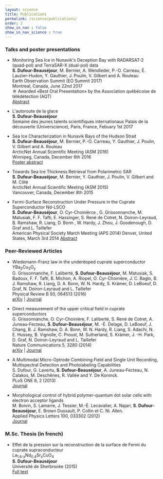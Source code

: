 ```yaml
---
layout: science
title: Publications
permalink: /science/publications/
order: 2
show_in_nav : false
show_in_nav_science : true
---
```

### Talks and poster presentations
* Monitoring Sea Ice in Nunavik's Deception Bay with RADARSAT-2 (quad-pol) and TerraSAR-X (dual-pol) data<br/>
**S. Dufour-Beauséjour**, M. Bernier, A. Wendleder, P.-O. Carreau, É. Lauzier-Hudon, Y. Gauthier, J. Poulin, V. Gilbert and A. Rouleau<br/>
Earth Observation Summit (EO Summit 2017)<br/>
Montreal, Canada, June 22nd 2017<br/>
&#9734; Awarded «Best Oral Presentation» by the Association québécoise de télédétection (AQT)<br/>
[Abstract](https://sommetot2017-eosummit2017.exordo.com/files/papers/534/initial_draft/17-03-20_ASAR_2017_Abstract_Dufour-Beaus_jour.pdf)

* L'autoroute de la glace<br/>
**S. Dufour-Beauséjour**<br/>
Semaine des jeunes talents scientifiques internationaux
Palais de la découverte (Universcience), Paris, France, Febuary 1st 2017

* Sea Ice Characterization in Nunavik Bays of the Hudson Strait<br/>
**S. Dufour-Beauséjour**, M. Bernier, P.-O. Carreau, Y. Gauthier, J. Poulin, V. Gilbert and A. Rouleau<br/>
ArcticNet Annual Scientific Meeting (ASM 2016)<br/>
Winnipeg, Canada, December 6th 2016<br/>
[Poster abstract](http://www.arcticnetmeetings.ca/asm2016/docs/abstracts.pdf#page=60)

* Towards Sea Ice Thickness Retrieval from Polarimetric SAR<br/>
**S. Dufour-Beauséjour**, M. Bernier, Y. Gauthier, J. Poulin, V. Gilbert and M. Côté<br/>
ArcticNet Annual Scientific Meeting (ASM 2015)<br/>
Vancouver, Canada, December 8th 2015<br/>

* Fermi-Surface Reconstruction Under Pressure in the Cuprate Superconductor Nd-LSCO<br/>
**S. Dufour-Beauséjour**, O. Cyr-Choinièrce , G. Grissonnanche, M. Matusiak, F. F. Tafti, E. Hassinger, S. René de Cotret, N. Doiron-Leyraud, B. Ramshaw, R. Liang, D. Bonn , W. Hardy, J. Zhou, J. Goodenough, D. Graf and L. Taillefer<br/>
American Physical Society March Meeting (APS 2014)
Denver, United States, March 3rd 2014
[Abstract](http://meetings.aps.org/Meeting/MAR14/Session/A26.10)


### Peer-Reviewed Articles
* Wiedemann-Franz law in the underdoped cuprate superconductor YBa<sub>2</sub>Cu<sub>3</sub>O<sub>y</sub><br/>
G. Grissonnanche, F. Laliberté, **S. Dufour-Beauséjour**, M. Matusiak, S. Badoux, F. F. Tafti, B. Michon, A. Riopel, O. Cyr-Choinière, J. C. Baglo, B. J. Ramshaw, R. Liang, D. A. Bonn, W. N. Hardy, S. Krämer, D. LeBoeuf, D. Graf, N. Doiron-Leyraud and L. Taillefer<br/>
Physical Review B 93, 064513 (2016)<br/>
[arXiv](https://arxiv.org/abs/1503.07572) | [Journal](https://journals.aps.org/prb/abstract/10.1103/PhysRevB.93.064513)

* Direct measurement of the upper critical field in cuprate superconductors<br/>
G. Grissonnanche, O. Cyr-Choinière, F. Laliberté, S. René de Cotret, A. Juneau-Fecteau, **S. Dufour-Beauséjour**, M. -È. Delage, D. LeBoeuf, J. Chang, B. J. Ramshaw, D. A. Bonn, W. N. Hardy, R. Liang, S. Adachi, N. E. Hussey, B. Vignolle, C. Proust, M. Sutherland, S. Krämer, J. -H. Park, D. Graf, N. Doiron-Leyraud and L. Taillefer<br/>
Nature Communications 5, 3280 (2014)<br/>
[arXiv](https://arxiv.org/abs/1303.3856) | [Journal](https://www.nature.com/articles/ncomms4280)

* A Multimodal Micro-Optrode Combining Field and Single Unit Recording, Multispectral Detection and Photolabeling Capabilities<br/>
S. Dufour, G. Lavertu, **S. Dufour-Beauséjour**, A. Juneau-Fecteau, N. Calakos, M. Deschênes, R. Vallée and Y. De Koninck.<br/>
PLoS ONE 8, 2 (2013)<br/>
[Journal](http://journals.plos.org/plosone/article?id=10.1371/journal.pone.0057703)

* Morphological control of hybrid polymer-quantum dot solar cells with electron acceptor ligands<br/>
M. Boivin, S. Lamarre, J. Tessier, M.-È. Lecavalier, A. Najari, **S. Dufour-Beauséjour**, E. Brown Dussault, P. Collin et C. Nì. Allen.<br/>
Applied Physics Letters 100, 033302 (2012)<br/>
[Journal](http://aip.scitation.org/doi/abs/10.1063/1.3678603?journalCode=apl)

### M.Sc. Thesis (in french)

* Effet de la pression sur la reconstruction de la surface de Fermi du cuprate supraconducteur<br/> La<sub>1.6-x</sub>Nd<sub>0.4</sub>Sr<sub>x</sub>CuO<sub>4</sub><br/>
**S. Dufour-Beauséjour**<br/>
Université de Sherbrooke (2015)<br/>
[Full text](http://savoirs.usherbrooke.ca/handle/11143/6718 (mémoire de maîtrise))
